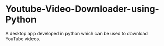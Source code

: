 # Youtube-Video-Downloader-using-Python
A desktop app developed in python which can be used to download YouTube videos.
